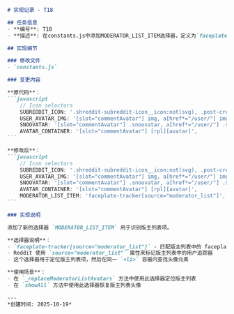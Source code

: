 ````markdown
# 实现记录 - T18

## 任务信息
- **编号**: T18
- **描述**: 在constants.js中添加MODERATOR_LIST_ITEM选择器，定义为`faceplate-tracker[source="moderator_list"]`以识别版主列表项

## 实现细节

### 修改文件
- `constants.js`

### 变更内容

**原代码**：
```javascript
    // Icon selectors
    SUBREDDIT_ICON: '.shreddit-subreddit-icon__icon:not(svg), .post-credit-row span[rpl][avatar] img[alt*="r/"]',
    USER_AVATAR_IMG: '[slot="commentAvatar"] img, a[href*="/user/"] img, [data-testid="search-author"] img, [data-testid="search-community"] img, [data-testid="search-comment-content"] img[data-testid="nsfw-subreddit-icon"]',
    SNOOVATAR: '[slot="commentAvatar"] .snoovatar, a[href*="/user/"] .snoovatar, [data-testid="search-author"] .snoovatar, [data-testid="search-comment-content"] .snoovatar',
    AVATAR_CONTAINER: '[slot="commentAvatar"] [rpl][avatar]',
```

**修改后**：
```javascript
    // Icon selectors
    SUBREDDIT_ICON: '.shreddit-subreddit-icon__icon:not(svg), .post-credit-row span[rpl][avatar] img[alt*="r/"]',
    USER_AVATAR_IMG: '[slot="commentAvatar"] img, a[href*="/user/"] img, [data-testid="search-author"] img, [data-testid="search-community"] img, [data-testid="search-comment-content"] img[data-testid="nsfw-subreddit-icon"]',
    SNOOVATAR: '[slot="commentAvatar"] .snoovatar, a[href*="/user/"] .snoovatar, [data-testid="search-author"] .snoovatar, [data-testid="search-comment-content"] .snoovatar',
    AVATAR_CONTAINER: '[slot="commentAvatar"] [rpl][avatar]',
    MODERATOR_LIST_ITEM: 'faceplate-tracker[source="moderator_list"]',
```

### 实现说明

添加了新的选择器 `MODERATOR_LIST_ITEM` 用于识别版主列表项。

**选择器说明**：
- `faceplate-tracker[source="moderator_list"]` - 匹配版主列表中的 faceplate-tracker 元素
- Reddit 使用 `source="moderator_list"` 属性来标记版主列表中的用户追踪器
- 这个选择器用于定位版主列表项，然后在同一 `<li>` 容器内查找头像元素

**使用场景**：
- 在 `_replaceModeratorListAvatars` 方法中使用此选择器定位版主列表
- 在 `showAll` 方法中使用此选择器恢复版主列表头像

---
*创建时间: 2025-10-19*
````